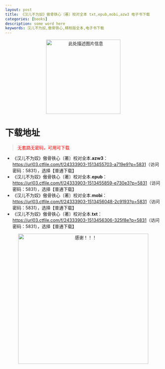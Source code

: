 ```yaml
---
layout: post
title: 《汉儿不为奴》傲骨铁心〔著〕校对全本 txt,epub,mobi,azw3 电子书下载
categories: [books]
description: some word here
keywords: 汉儿不为奴,傲骨铁心,精校版全本,电子书下载
---
```


<div align="center"><img src="https://qweree.cn/wp-content/uploads/2025/06/hanerbuweinu.jpg" alt="此处描述图片信息" width="240px" height="auto"></div>

# 下载地址

> <p style="color:red" >无套路无密码，可用可下载</p>

- 《汉儿不为奴》傲骨铁心〔著〕校对全本.**azw3**：<https://url03.ctfile.com/f/24333903-1513455703-a719e9?p=5831>（访问密码：5831），选择【普通下载】
- 《汉儿不为奴》傲骨铁心〔著〕校对全本.**epub**：<https://url03.ctfile.com/f/24333903-1513455859-e730e3?p=5831>（访问密码：5831），选择【普通下载】
- 《汉儿不为奴》傲骨铁心〔著〕校对全本.**mobi**：<https://url03.ctfile.com/f/24333903-1513456048-2c9193?p=5831>（访问密码：5831），选择【普通下载】
- 《汉儿不为奴》傲骨铁心〔著〕校对全本.**txt**：<https://url03.ctfile.com/f/24333903-1513456306-325f8e?p=5831>（访问密码：5831），选择【普通下载】

<div align="center"><img src="https://pic.imgdb.cn/item/6707df6bd29ded1a8ce37031.gif" alt="感谢！！！" width="420px" height="auto"/></div>
